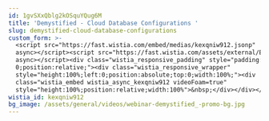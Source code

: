 ```yaml
---
id: 1gvSXxQblg2kOSquYQug6M
title: 'Demystified - Cloud Database Configurations '
slug: demystified-cloud-database-configurations
custom_form: >-
  <script src="https://fast.wistia.com/embed/medias/kexqniw912.jsonp"
  async></script><script src="https://fast.wistia.com/assets/external/E-v1.js"
  async></script><div class="wistia_responsive_padding" style="padding:62.5% 0 0
  0;position:relative;"><div class="wistia_responsive_wrapper"
  style="height:100%;left:0;position:absolute;top:0;width:100%;"><div
  class="wistia_embed wistia_async_kexqniw912 videoFoam=true"
  style="height:100%;position:relative;width:100%">&nbsp;</div></div></div>
wistia_id: kexqniw912
bg_image: /assets/general/videos/webinar-demystified_-promo-bg.jpg
---
```


  